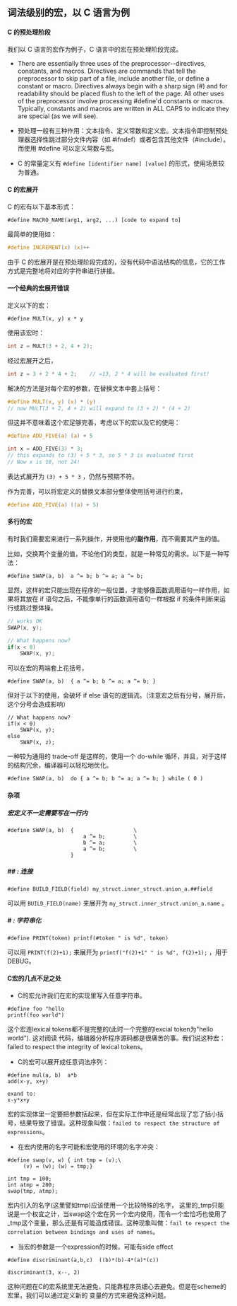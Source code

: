 ## 词法级别的宏，以 C 语言为例

#### C 的预处理阶段

我们以 C 语言的宏作为例子，C 语言中的宏在预处理阶段完成。

* There are essentially three uses of the preprocessor--directives, constants, and macros. Directives are commands that tell the preprocessor to skip part of a file, include another file, or define a constant or macro. Directives always begin with a sharp sign (#) and for readability should be placed flush to the left of the page. All other uses of the preprocessor involve processing #define'd constants or macros. Typically, constants and macros are written in ALL CAPS to indicate they are special (as we will see).


* 预处理一般有三种作用：文本指令、定义常数和定义宏。文本指令即控制预处理器选择性跳过部分文件内容（如 #ifndef）或者包含其他文件（#include）。而使用 #define 可以定义常数与宏。
* C 的常量定义有 ` #define [identifier name] [value] ` 的形式，使用场景较为普通。 

#### C 的宏展开

C 的宏有以下基本形式：

```
#define MACRO_NAME(arg1, arg2, ...) [code to expand to]
```

最简单的使用如：

``` C
#define INCREMENT(x) (x)++
```

由于 C 的宏展开是在预处理阶段完成的，没有代码中语法结构的信息，它的工作方式是完整地将对应的字符串进行拼接。

#### 一个经典的宏展开错误

定义以下的宏：

```
#define MULT(x, y) x * y
```

使用该宏时：

```c
int z = MULT(3 + 2, 4 + 2);
```

经过宏展开之后，

``` C
int z = 3 + 2 * 4 + 2;    // =13, 2 * 4 will be evaluated first!
```

解决的方法是对每个宏的参数，在替换文本中套上括号：

``` C
#define MULT(x, y) (x) * (y)
// now MULT(3 + 2, 4 + 2) will expand to (3 + 2) * (4 + 2)
```

但这并不意味着这个宏足够完善，考虑以下的宏以及它的使用：

``` C
#define ADD_FIVE(a) (a) + 5

int x = ADD_FIVE(3) * 3;
// this expands to (3) + 5 * 3, so 5 * 3 is evaluated first
// Now x is 18, not 24!
```

表达式展开为 `(3) + 5 * 3` ，仍然与预期不符。

作为完善，可以将宏定义的替换文本部分整体使用括号进行约束，

``` C
#define ADD_FIVE(a) ((a) + 5)
```

#### 多行的宏

有时我们需要宏来进行一系列操作，并使用他的**副作用**，而不需要其产生的值。

比如，交换两个变量的值，不论他们的类型，就是一种常见的需求。以下是一种写法：

```
#define SWAP(a, b)  a ^= b; b ^= a; a ^= b; 
```

显然，这样的宏只能出现在程序的一般位置，才能够像函数调用语句一样作用，如果将其放在 if 语句之后，不能像单行的函数调用语句一样根据 if 的条件判断来运行或跳过整体操。

``` C
// works OK
SWAP(x, y);

// What happens now?
if(x < 0)
    SWAP(x, y);
```

可以在宏的两端套上花括号，

```
#define SWAP(a, b)  { a ^= b; b ^= a; a ^= b; }
```

但对于以下的使用，会破坏 if else 语句的逻辑流。（注意宏之后有分号，展开后，这个分号会造成影响）

```
// What happens now?
if(x < 0)
    SWAP(x, y);
else
    SWAP(x, z); 
```

一种较为通用的 trade-off 是这样的，使用一个 do-while 循环，并且，对于这样的结构冗余，编译器可以轻松地优化。

```
#define SWAP(a, b)  do { a ^= b; b ^= a; a ^= b; } while ( 0 )
```
#### 杂项

#####  宏定义不一定需要写在一行内

```
#define SWAP(a, b)  {                   \
                        a ^= b;         \
                        b ^= a;         \ 
                        a ^= b;         \
                    } 
```
##### \#\# : 连接

```
#define BUILD_FIELD(field) my_struct.inner_struct.union_a.##field
```

可以用 `BUILD_FIELD(name)` 来展开为 `my_struct.inner_struct.union_a.name` 。

##### \# : 字符串化

```
#define PRINT(token) printf(#token " is %d", token)
```

可以用 `PRINT(f(2)+1);` 来展开为 `printf("f(2)+1" " is %d", f(2)+1);` ，用于 DEBUG。



#### C宏的几点不足之处

* C的宏允许我们在宏的实现里写入任意字符串。

```
#define foo "hello
printf(foo world")
```

这个宏连lexical tokens都不是完整的(此时一个完整的lexcial token为"hello world"). 这对阅读		代码，编辑器分析程序源码都是很痛苦的事。我们说这种宏：failed to respect the integrity of lexical tokens。

* C的宏可以展开成任意词法序列：

```
#define mul(a, b)  a*b
add(x-y, x+y)

exand to:
x-y*x+y
```

宏的实现体里一定要把参数括起来，但在实际工作中还是经常出现了忘了括小括号，结果导致了错误。这种现象叫做：`failed to respect the structure of expressions`。

* 在宏内使用的名字可能和宏使用的环境的名字冲突：

```
#define swap(v, w) { int tmp = (v);\
     (v) = (w); (w) = tmp;}

int tmp = 100;
int atmp = 200;
swap(tmp, atmp);
```

宏内引入的名字(这里譬如tmp)应该使用一个比较特殊的名字， 这里的_tmp只能说是一个权宜之计，当swap这个宏在另一个宏内使用，而令一个宏恰巧也使用了 _tmp这个变量，那么还是有可能造成错误。这种现象叫做：`fail to respect the correlation between bindings and uses of names`。

* 当宏的参数是一个expression的时候，可能有side effect

```
#define discriminant(a,b,c)  ((b)*(b)-4*(a)*(c))

discriminant(3, x--, 2)
```

这种问题在C的宏系统里无法避免，只能靠程序员细心去避免。但是在scheme的宏里，我们可以通过定义新的 变量的方式来避免这种问题。
